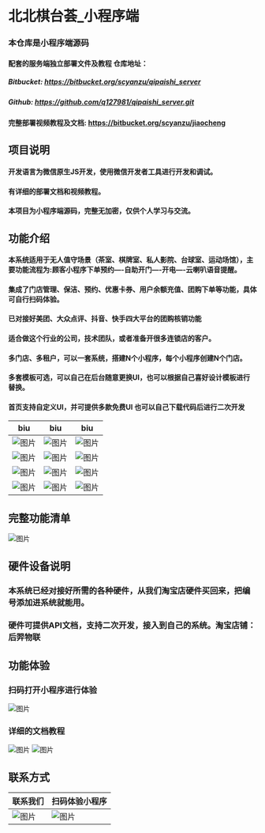 # 北北棋台荟_小程序端

### 本仓库是小程序端源码 
#### 配套的服务端独立部署文件及教程 仓库地址：
##### Bitbucket: https://bitbucket.org/scyanzu/qipaishi_server
##### Github: https://github.com/q127981/qipaishi_server.git
#### 完整部署视频教程及文档: https://bitbucket.org/scyanzu/jiaocheng

## 项目说明
#### 开发语言为微信原生JS开发，使用微信开发者工具进行开发和调试。
#### 有详细的部署文档和视频教程。
#### 本项目为小程序端源码，完整无加密，仅供个人学习与交流。


## 功能介绍
#### 本系统适用于无人值守场景（茶室、棋牌室、私人影院、台球室、运动场馆），主要功能流程为:顾客小程序下单预约—-自助开门—-开电—-云喇叭语音提醒。
#### 集成了门店管理、保洁、预约、优惠卡券、用户余额充值、团购下单等功能，具体可自行扫码体验。
#### 已对接好美团、大众点评、抖音、快手四大平台的团购核销功能
#### 适合做这个行业的公司，技术团队，或者准备开很多连锁店的客户。
#### 多门店、多租户，可以一套系统，搭建N个小程序，每个小程序创建N个门店。
#### 多套模板可选，可以自己在后台随意更换UI，也可以根据自己喜好设计模板进行替换。
#### 首页支持自定义UI，并可提供多款免费UI  也可以自己下载代码后进行二次开发

| biu                                                                                 | biu                                                                                                                   | biu                                                                                                                   |
|-------------------------------------------------------------------------------------|-----------------------------------------------------------------------------------------------------------------------|-----------------------------------------------------------------------------------------------------------------------|
| ![图片](https://images.scyanzu.com/open_source/X1.png?imageView2/2/format/webp/w/240) | ![图片](https://images.scyanzu.com/open_source/X2.png?imageView2/2/format/webp/w/240)                                   | ![图片](https://images.scyanzu.com/open_source/X3.png?imageView2/2/format/webp/w/240)                                   | 
| ![图片](https://images.scyanzu.com/open_source/t0.jpg?imageView2/2/format/webp/w/240) | ![图片](https://images.scyanzu.com/open_source/t1.jpg?imageView2/2/format/webp/w/240)                                   | ![图片](https://images.scyanzu.com/open_source/t2.jpg?imageView2/2/format/webp/w/240)                                   | 
| ![图片](https://images.scyanzu.com/open_source/t3.jpg?imageView2/2/format/webp/w/240) | ![图片](https://images.scyanzu.com/open_source/t4.jpg?imageView2/2/format/webp/w/240)                                   | ![图片](https://images.scyanzu.com/open_source/t5.jpg?imageView2/2/format/webp/w/240)                                   | 
| ![图片](https://images.scyanzu.com/open_source/b190e260-d4fa-4f93-a302-9d9c08a2adaa.jpg?imageView2/2/format/webp/w/240) | ![图片](https://images.scyanzu.com/open_source/1df00428-65b5-4baf-a979-2f17fbb9012d.jpg?imageView2/2/format/webp/w/240) | ![图片](https://images.scyanzu.com/open_source/e48b7b47-ec72-438b-8910-9645fa28242a.jpg?imageView2/2/format/webp/w/240) | 



## 完整功能清单
![图片](https://images.scyanzu.com/function_20240414110134.png?imageView2/2/format/webp/w/480)

## 硬件设备说明
### 本系统已经对接好所需的各种硬件，从我们淘宝店硬件买回来，把编号添加进系统就能用。
### 硬件可提供API文档，支持二次开发，接入到自己的系统。淘宝店铺：后羿物联


## 功能体验
### 扫码打开小程序进行体验 
![图片](https://images.scyanzu.com/open_source/qr_code.jpg?imageView2/2/format/webp/w/240)

### 详细的文档教程
![图片](https://images.scyanzu.com/open_source/word.png?imageView2/2/format/webp/w/960)
![图片](https://images.scyanzu.com/open_source/word2.png?imageView2/2/format/webp/w/960)


## 联系方式
|联系我们| 扫码体验小程序                                                                                  |
|--|------------------------------------------------------------------------------------------|
|![图片](https://images.scyanzu.com/open_source/wx2.png?imageView2/2/format/webp/w/240)| ![图片](https://images.scyanzu.com/open_source/qr_code.jpg?imageView2/2/format/webp/w/240) |

